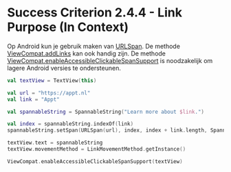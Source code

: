 # Success Criterion 2.4.4 - Link Purpose (In Context)

Op Android kun je gebruik maken van [URLSpan](https://developer.android.com/reference/android/text/style/URLSpan.html). De methode [ViewCompat.addLinks](https://developer.android.com/reference/android/text/util/Linkify#addLinks(android.text.Spannable,%20int)) kan ook handig zijn. De methode [ViewCompat.enableAccessibleClickableSpanSupport](https://developer.android.com/reference/androidx/core/view/ViewCompat#enableAccessibleClickableSpanSupport(android.view.View)) is noodzakelijk om lagere Android versies te ondersteunen.

```kotlin
val textView = TextView(this)

val url = "https://appt.nl"
val link = "Appt"

val spannableString = SpannableString("Learn more about $link.")

val index = spannableString.indexOf(link)
spannableString.setSpan(URLSpan(url), index, index + link.length, Spanned.SPAN_EXCLUSIVE_EXCLUSIVE)

textView.text = spannableString
textView.movementMethod = LinkMovementMethod.getInstance()

ViewCompat.enableAccessibleClickableSpanSupport(textView)
```
